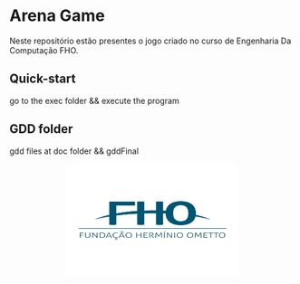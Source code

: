 # Arena Game
Neste repositório estão presentes  o jogo criado no curso de Engenharia Da Computação FHO.

## Quick-start
go to the exec folder && execute the program

## GDD folder
gdd files at doc folder && gddFinal

<p align = "center">
<img width=300 height=200 src=../../Img/fho.png >
<p>
